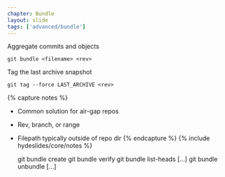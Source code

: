 ```yaml
---
chapter: Bundle
layout: slide
tags: ['advanced/bundle']
---
```


Aggregate commits and objects

	git bundle <filename> <rev>

Tag the last archive snapshot

	git tag --force LAST_ARCHIVE <rev>


{% capture notes %}
* Common solution for air-gap repos
* Rev, branch, or range
* Filepath typically outside of repo dir
{% endcapture %}
{% include hydeslides/core/notes %}

	git bundle create <file> <git-rev-list-args>
	git bundle verify <file>
	git bundle list-heads <file> [<rev>…]
	git bundle unbundle <file> [<rev>…]

